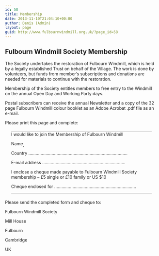 ```yaml
---
id: 58
title: Membership
date: 2013-11-10T21:04:10+00:00
author: Denis (Admin)
layout: page
guid: http://www.fulbournwindmill.org.uk/?page_id=58
---
```

## Fulbourn Windmill Society Membership

The Society undertakes the restoration of Fulbourn Windmill, which is held by a legally established Trust on behalf of the Village. The work is done by volunteers, but funds from member&#8217;s subscriptions and donations are needed for materials to continue with the restoration.

Membership of the Society entitles members to free entry to the Windmill on the annual Open Day and Working Party days.

Postal subscribers can receive the annual Newsletter and a copy of the 32 page Fulbourn Windmill colour booklet as an Adobe Acrobat .pdf file as an e-mail.

Please print this page and complete:

<div style="margin: 20px; border-top: 1px solid silver; border-bottom: 1px solid silver;">
  I would like to join the Membership of Fulbourn Windmill</p> 
  
  <div>
    <span>Name</span><span style="width: 80%; border-bottom: 1px dashed;"> </span>
  </div>
  
  <p>
    Country &#8230;&#8230;&#8230;&#8230;&#8230;&#8230;&#8230;&#8230;&#8230;&#8230;&#8230;&#8230;&#8230;&#8230;&#8230;&#8230;&#8230;&#8230;&#8230;&#8230;&#8230;&#8230;&#8230;&#8230;&#8230;&#8230;&#8230;
  </p>
  
  <p>
    E-mail address &#8230;&#8230;&#8230;&#8230;&#8230;&#8230;&#8230;&#8230;&#8230;&#8230;&#8230;&#8230;&#8230;&#8230;&#8230;&#8230;&#8230;&#8230;&#8230;&#8230;&#8230;&#8230;..
  </p>
  
  <p>
    I enclose a cheque made payable to Fulbourn Windmill Society membership &#8211; £5 single or £10 family or US $10
  </p>
  
  <p>
    Cheque enclosed for &#8230;&#8230;&#8230;&#8230;&#8230;&#8230;&#8230;&#8230;&#8230;&#8230;&#8230;&#8230;&#8230;&#8230;&#8230;&#8230;&#8230;&#8230;&#8230;&#8230;&#8230;&#8230;.
  </p>
</div>

Please send the completed form and cheque to:
  
Fulbourn Windmill Society
  
Mill House
  
Fulbourn
  
Cambridge
  
UK
